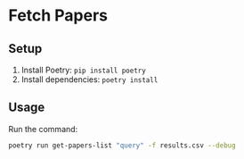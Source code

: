 # Fetch Papers

## Setup
1. Install Poetry: `pip install poetry`
2. Install dependencies: `poetry install`

## Usage
Run the command:
```bash
poetry run get-papers-list "query" -f results.csv --debug
